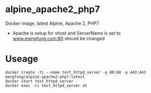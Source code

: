 # alpine_apache2_php7
Docker image, latest Alpine, Apache 2, PHP7

* Apache is setup for vhost and ServerName is set to www.mengfung.com:80 should be changed

# Useage
```
docker create -ti --name test_httpd_server -p 80:80 -p 443:443 mengfung/alpine-apache2-php7:latest
docker start test_httpd_server
docker exec -ti test_httpd_server sh
```